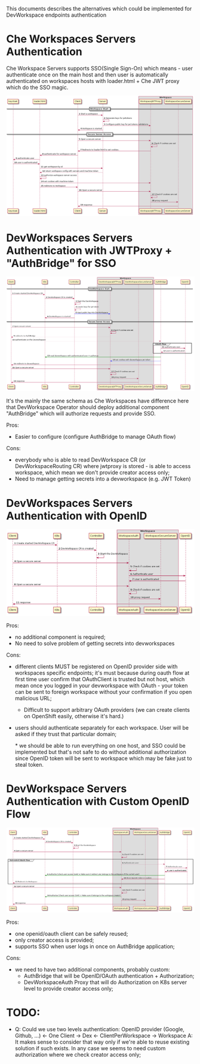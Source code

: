 This documents describes the alternatives which could be implemented for DevWorkspace endpoints authentication

# Che Workspaces Servers Authentication

Che Workspace Servers supports SSO(Single Sign-On) which means - user authenticate once on the main host and then user is automatically authenticated on workspaces hosts with loader.html + Che JWT proxy which do the SSO magic.

![](jwtproxy-current.png)

# DevWorkspaces Servers Authentication with JWTProxy + "AuthBridge" for SSO

![](jwtproxy+auth_bridge-next.png)

It's the mainly the same schema as Che Workspaces have difference here that DevWorkspace Operator should deploy additional component "AuthBridge" which will authorize requests and provide SSO.

Pros:
- Easier to configure (configure AuthBridge to manage OAuth flow)

Cons:
- everybody who is able to read DevWorkspace CR (or DevWorkspaceRouting CR) where jwtproxy is stored - is able to access workspace, which mean we don't provide creator access only;
- Need to manage getting secrets into a devworkspace (e.g. JWT Token)

# DevWorkspaces Servers Authentication with OpenID

![](openid-next.png)

Pros:
- no additional component is required;
- No need to solve problem of getting secrets into devworkspaces

Cons:
- different clients MUST be registered on OpenID provider side with workspaces specific endpoints; it's must because during oauth flow at first time user confirm that OAuthClient is trusted but not host, which mean once you logged in your devworkspace with OAuth - your token can be sent to foreign workspace without your confirmation if you open malicious  URL;
  - Difficult to support arbitrary OAuth providers (we can create clients on OpenShift easily, otherwise it's hard.)
- users should authenticate separately for each workspace. User will be asked if they trust that particular domain;

  \* we should be able to run everything on one host, and SSO could be implemented but that's not safe to do without additional authorization since OpenID token will be sent to workspace which may be fake just to steal token.

# DevWorkspace Servers Authentication with Custom OpenID Flow

![](openid-bridge.png)

Pros:
- one openid/oauth client can be safely reused;
- only creator access is provided;
- supports SSO when user logs in once on AuthBridge application;

Cons:
- we need to have two additional components, probably custom:
  - AuthBridge that will be OpenID/OAuth authentication + Authorization;
  - DevWorkspaceAuth Proxy that will do Authorization on K8s server level to provide creator access only;


# TODO:
- Q: Could we use two levels authentication: OpenID provider (Google, Github, ...) <- One Client -> Dex <- ClientPerWorkspace -> Workspace
A: It makes sense to consider that way only if we're able to reuse existing solution if such exists. In any case we seems to need custom authorization where we check creator access only;
